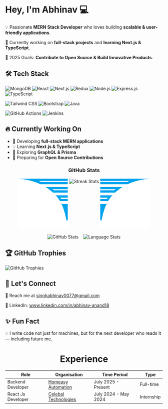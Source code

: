
# Hey, I'm Abhinav 💻

💡 Passionate **MERN Stack Developer** who loves building **scalable & user-friendly applications**. 

🚀 Currently working on **full-stack projects** and **learning Next.js & TypeScript**.

🎯 2025 Goals: **Contribute to Open Source & Build Innovative Products**.


## 🛠 Tech Stack
![MongoDB](https://img.shields.io/badge/MongoDB-4EA94B?style=for-the-badge&logo=mongodb&logoColor=white)
![React](https://img.shields.io/badge/React-20232A?style=for-the-badge&logo=react&logoColor=61DAFB)
![Next.js](https://img.shields.io/badge/Next.js-339933?style=for-the-badge&logo=nextdotjs&logoColor=white)
![Redux](https://img.shields.io/badge/Redux-764ABC?style=for-the-badge&logo=redux&logoColor=white)
![Node.js](https://img.shields.io/badge/Node.js-339933?style=for-the-badge&logo=nodedotjs&logoColor=white)
![Express.js](https://img.shields.io/badge/Express.js-000000?style=for-the-badge&logo=express&logoColor=white)
![TypeScript](https://img.shields.io/badge/TypeScript-339933?style=for-the-badge&logo=nodedotjs&logoColor=white)



![Tailwind CSS](https://img.shields.io/badge/TailwindCSS-38B2AC?style=for-the-badge&logo=tailwind-css&logoColor=white)
![Bootstrap](https://img.shields.io/badge/Bootstrap-7952B3?style=for-the-badge&logo=bootstrap&logoColor=white)
![Java](https://img.shields.io/badge/Java-ED8B00?style=for-the-badge&logo=openjdk&logoColor=black)

![GitHub Actions](https://img.shields.io/badge/GitHub%20Actions-2088FF?style=for-the-badge&logo=github-actions&logoColor=white)
![Jenkins](https://img.shields.io/badge/Jenkins-D24939?style=for-the-badge&logo=jenkins&logoColor=white)

## 🔥 **Currently Working On**  

- 🚀 Developing **full-stack MERN applications**  
- 💡 Learning **Next.js & TypeScript**  
- 🌱 Exploring **GraphQL & Prisma**  
- 🎯 Preparing for **Open Source Contributions**  


</div>
<h3 align="center">GitHub Stats</h3>
<div align="center">
    <img height="160px" width="160px" src="images/wings/Left.svg" alt="Left Wing">
    <img align="top" src="https://github-readme-streak-stats.herokuapp.com/?user=abhi9anandx&theme=windows-dark&hide_border=true" alt="Streak Stats">
    <img height="160px" width="160px" src="images/wings/Right.svg" alt="Right Wing">
    <p></p>
    <img src="https://github-readme-stats.vercel.app/api?username=abhi9anandx&show_icons=true&locale=en&theme=github_dark&hide_border=true&bg_color=000000&count_private=true" alt="GitHub Stats">
    &nbsp;&nbsp;
    <img align=top src="https://github-readme-stats.vercel.app/api/top-langs?username=abhi9anandx&show_icons=true&locale=en&theme=github_dark&hide_border=true&bg_color=000000&layout=compact&langs_count=10&hide=assembly,fortran,rust,java,r,dart,c%23,jupyter%20notebook,c%2B%2B,tex,pug" height="194.8px" alt="Language Stats">
</div> 


## 🏆 **GitHub Trophies**  
![GitHub Trophies](https://github-profile-trophy.vercel.app/?username=abhi9anandx&theme=radical&margin-w=10)


## 💬 Let's Connect

📩 Reach me at singhabhinav0077@gmail.com

💼 LinkedIn: www.linkedin.com/in/abhinav-anand18


## ✨ Fun Fact

💡 I write code not just for machines, but for the next developer who reads it — including future me.

<h1 align=center>Experience</h1>

<div align=center>

| Role               | Organisation                                        | Time Period        | Type       |
| ------------------ | --------------------------------------------------- | ------------------ | ---------- |
| Backend Developer   | [Homeasy Automation]([https://www.linkedin.com/company/revmaxx](https://in.linkedin.com/company/homeasyautomationiot)) | July 2025 - Present | Full-time  |
| React Js Developer | [Celebal Technologies]([https://www.linkedin.com/company/pephub](https://in.linkedin.com/company/celebaltechnologies))   | July 2024 - May 2024  | Internship |

</div>

